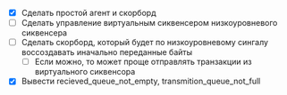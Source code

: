 - [X] Сделать простой агент и скорборд
- [ ] Сделать управление виртуальным сиквенсером низкоуровневого сиквенсера 
- [ ] Сделать скорборд, который будет по низкоуровневому сингалу воссоздавать иначально переданные байты
    - [ ] Если можно, то может проще отправлять транзакции из виртуального сиквенсора

- [X] Вывести recieved_queue_not_empty, transmition_queue_not_full
